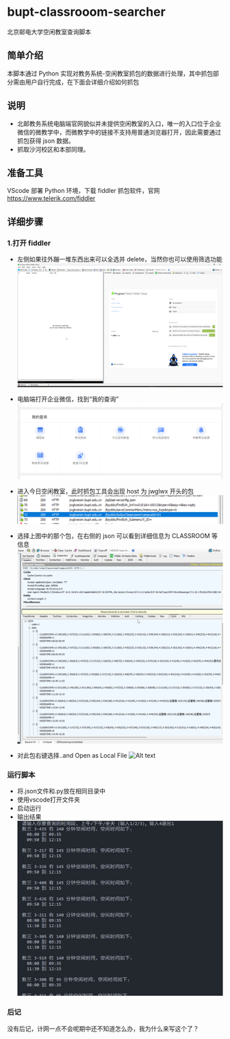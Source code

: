 # bupt-classrooom-searcher

北京邮电大学空闲教室查询脚本

## 简单介绍

本脚本通过 Python 实现对教务系统-空闲教室抓包的数据进行处理，其中抓包部分需由用户自行完成，在下面会详细介绍如何抓包

## 说明

- 北邮教务系统电脑端官网貌似并未提供空闲教室的入口，唯一的入口位于企业微信的微教学中，而微教学中的链接不支持用普通浏览器打开，因此需要通过抓包获得 json 数据。
- 抓取沙河校区和本部同理。

## 准备工具

VScode 部署 Python 环境，下载 fiddler 抓包软件，官网<https://www.telerik.com/fiddler>

## 详细步骤

### 1.打开 fiddler

- 左侧如果往外蹦一堆东西出来可以全选并 delete，当然你也可以使用筛选功能
  ![image-1.png](https://github.com/Yuchen114514/bupt-classrooom-searcher/blob/main/src/image-1.png)

- 电脑端打开企业微信，找到“我的查询”
  ![image-2.png](https://github.com/Yuchen114514/bupt-classrooom-searcher/blob/main/src/image-2.png)

- 进入今日空闲教室，此时抓包工具会出现 host 为 jwglwx 开头的包
  ![image-3.png](https://github.com/Yuchen114514/bupt-classrooom-searcher/blob/main/src/image-3.png)

- 选择上图中的那个包，在右侧的 json 可以看到详细信息为 CLASSROOM 等信息
  ![image-4.png](https://github.com/Yuchen114514/bupt-classrooom-searcher/blob/main/src/image-4.png)

- 对此包右键选择..and Open as Local File
  ![Alt text](https://github.com/Yuchen114514/bupt-classrooom-searcher/blob/main/src/IMG_20231113_105007.jpg)

### 运行脚本

- 将.json文件和.py放在相同目录中
- 使用vscode打开文件夹
- 启动运行
- 输出结果
 ![image-5.png](https://github.com/Yuchen114514/bupt-classrooom-searcher/blob/main/src/image-5.png)

### 后记

没有后记，计网一点不会呢期中还不知道怎么办，我为什么来写这个了？
